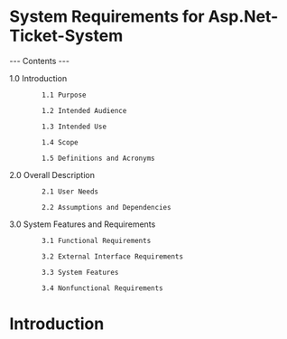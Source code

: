 # System Requirements for Asp.Net-Ticket-System 

--- Contents ---

1.0 Introduction

            1.1 Purpose

            1.2 Intended Audience

            1.3 Intended Use

            1.4 Scope

            1.5 Definitions and Acronyms

2.0 Overall Description

            2.1 User Needs

            2.2 Assumptions and Dependencies

3.0 System Features and Requirements

            3.1 Functional Requirements

            3.2 External Interface Requirements

            3.3 System Features

            3.4 Nonfunctional Requirements



# Introduction
